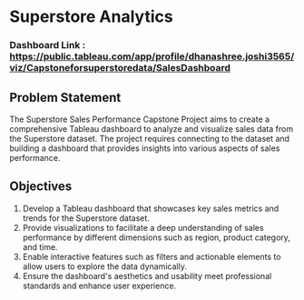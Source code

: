# Superstore Analytics

### Dashboard Link : https://public.tableau.com/app/profile/dhanashree.joshi3565/viz/Capstoneforsuperstoredata/SalesDashboard
## Problem Statement


The Superstore Sales Performance Capstone Project aims to create a comprehensive Tableau dashboard to analyze and visualize sales data from the Superstore dataset. The project requires connecting to the dataset and building a dashboard that provides insights into various aspects of sales performance.

## Objectives

1. Develop a Tableau dashboard that showcases key sales metrics and trends for the Superstore dataset.
2. Provide visualizations to facilitate a deep understanding of sales performance by different dimensions such as region, product category, and time.
3. Enable interactive features such as filters and actionable elements to allow users to explore the data dynamically.
4. Ensure the dashboard's aesthetics and usability meet professional standards and enhance user experience.


